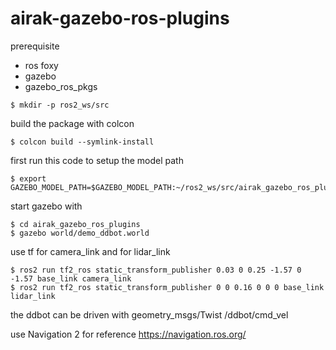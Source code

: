# airak-gazebo-ros-plugins

prerequisite
  - ros foxy
  - gazebo
  - gazebo_ros_pkgs

```Shell
$ mkdir -p ros2_ws/src
```

build the package with colcon
```Shell
$ colcon build --symlink-install 
```

first run this code to setup the model path
```Shell
$ export GAZEBO_MODEL_PATH=$GAZEBO_MODEL_PATH:~/ros2_ws/src/airak_gazebo_ros_plugins/models
```

start gazebo with
```shell
$ cd airak_gazebo_ros_plugins
$ gazebo world/demo_ddbot.world
```

use tf for camera_link and for lidar_link
```Shell
$ ros2 run tf2_ros static_transform_publisher 0.03 0 0.25 -1.57 0 -1.57 base_link camera_link
$ ros2 run tf2_ros static_transform_publisher 0 0 0.16 0 0 0 base_link lidar_link
```

the ddbot can be driven with geometry_msgs/Twist /ddbot/cmd_vel

use Navigation 2 for reference
https://navigation.ros.org/